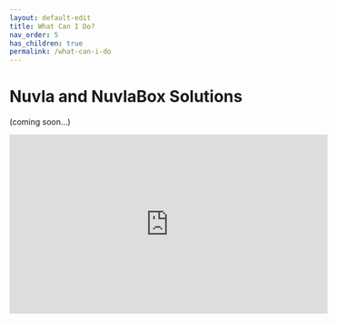 ```yaml
---
layout: default-edit
title: What Can I Do?
nav_order: 5
has_children: true
permalink: /what-can-i-do
---
```


# Nuvla and NuvlaBox Solutions

(coming soon...)


<center><iframe width="560" height="315" src="https://www.youtube.com/embed/1V4x7yz82VU" frameborder="0" allow="accelerometer; autoplay; encrypted-media; gyroscope; picture-in-picture" allowfullscreen></iframe></center>